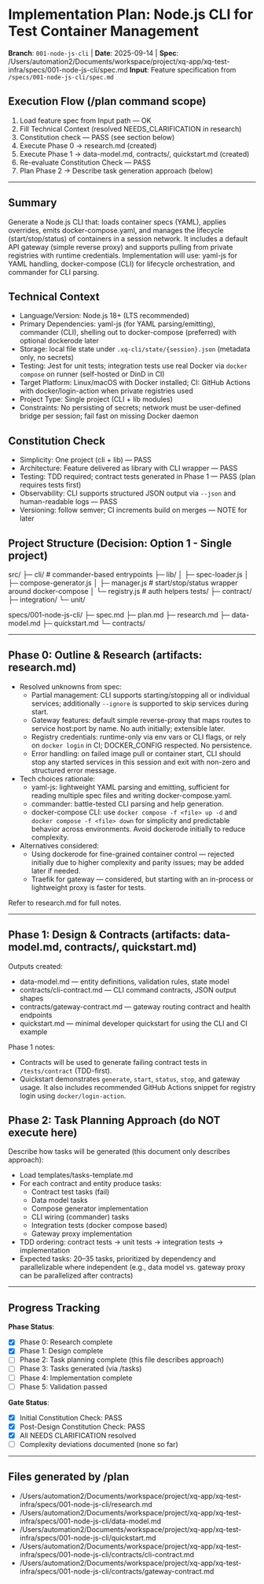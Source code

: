 # Implementation Plan: Node.js CLI for Test Container Management

**Branch**: `001-node-js-cli` | **Date**: 2025-09-14 | **Spec**: /Users/automation2/Documents/workspace/project/xq-app/xq-test-infra/specs/001-node-js-cli/spec.md
**Input**: Feature specification from `/specs/001-node-js-cli/spec.md`

## Execution Flow (/plan command scope)

1. Load feature spec from Input path — OK
2. Fill Technical Context (resolved NEEDS_CLARIFICATION in research)
3. Constitution check — PASS (see section below)
4. Execute Phase 0 → research.md (created)
5. Execute Phase 1 → data-model.md, contracts/, quickstart.md (created)
6. Re-evaluate Constitution Check — PASS
7. Plan Phase 2 → Describe task generation approach (below)

---

## Summary
Generate a Node.js CLI that: loads container specs (YAML), applies overrides, emits docker-compose.yaml, and manages the lifecycle (start/stop/status) of containers in a session network. It includes a default API gateway (simple reverse proxy) and supports pulling from private registries with runtime credentials. Implementation will use: yaml-js for YAML handling, docker-compose (CLI) for lifecycle orchestration, and commander for CLI parsing.

## Technical Context
- Language/Version: Node.js 18+ (LTS recommended)
- Primary Dependencies: yaml-js (for YAML parsing/emitting), commander (CLI), shelling out to docker-compose (preferred) with optional dockerode later
- Storage: local file state under `.xq-cli/state/{session}.json` (metadata only, no secrets)
- Testing: Jest for unit tests; integration tests use real Docker via `docker compose` on runner (self-hosted or DinD in CI)
- Target Platform: Linux/macOS with Docker installed; CI: GitHub Actions with docker/login-action when private registries used
- Project Type: Single project (CLI + lib modules)
- Constraints: No persisting of secrets; network must be user-defined bridge per session; fail fast on missing Docker daemon

## Constitution Check
- Simplicity: One project (cli + lib) — PASS
- Architecture: Feature delivered as library with CLI wrapper — PASS
- Testing: TDD required; contract tests generated in Phase 1 — PASS (plan requires tests first)
- Observability: CLI supports structured JSON output via `--json` and human-readable logs — PASS
- Versioning: follow semver; CI increments build on merges — NOTE for later

## Project Structure (Decision: Option 1 - Single project)

src/
  ├─ cli/            # commander-based entrypoints
  ├─ lib/
  │   ├─ spec-loader.js
  │   ├─ compose-generator.js
  │   ├─ manager.js   # start/stop/status wrapper around docker-compose
  │   └─ registry.js  # auth helpers
tests/
  ├─ contract/
  ├─ integration/
  └─ unit/

specs/001-node-js-cli/
  ├─ spec.md
  ├─ plan.md
  ├─ research.md
  ├─ data-model.md
  ├─ quickstart.md
  └─ contracts/

---

## Phase 0: Outline & Research (artifacts: research.md)
- Resolved unknowns from spec:
  - Partial management: CLI supports starting/stopping all or individual services; additionally `--ignore` is supported to skip services during start.
  - Gateway features: default simple reverse-proxy that maps routes to service host:port by name. No auth initially; extensible later.
  - Registry credentials: runtime-only via env vars or CLI flags, or rely on `docker login` in CI; DOCKER_CONFIG respected. No persistence.
  - Error handling: on failed image pull or container start, CLI should stop any started services in this session and exit with non-zero and structured error message.
- Tech choices rationale:
  - yaml-js: lightweight YAML parsing and emitting, sufficient for reading multiple spec files and writing docker-compose.yaml.
  - commander: battle-tested CLI parsing and help generation.
  - docker-compose CLI: use `docker compose -f <file> up -d` and `docker compose -f <file> down` for simplicity and predictable behavior across environments. Avoid dockerode initially to reduce complexity.
- Alternatives considered:
  - Using dockerode for fine-grained container control — rejected initially due to higher complexity and parity issues; may be added later if needed.
  - Traefik for gateway — considered, but starting with an in-process or lightweight proxy is faster for tests.

Refer to research.md for full notes.

---

## Phase 1: Design & Contracts (artifacts: data-model.md, contracts/, quickstart.md)

Outputs created:
- data-model.md — entity definitions, validation rules, state model
- contracts/cli-contract.md — CLI command contracts, JSON output shapes
- contracts/gateway-contract.md — gateway routing contract and health endpoints
- quickstart.md — minimal developer quickstart for using the CLI and CI example

Phase 1 notes:
- Contracts will be used to generate failing contract tests in `/tests/contract` (TDD-first).
- Quickstart demonstrates `generate`, `start`, `status`, `stop`, and gateway usage. It also includes recommended GitHub Actions snippet for registry login using `docker/login-action`.

## Phase 2: Task Planning Approach (do NOT execute here)
Describe how tasks will be generated (this document only describes approach):
- Load templates/tasks-template.md
- For each contract and entity produce tasks:
  - Contract test tasks (fail)
  - Data model tasks
  - Compose generator implementation
  - CLI wiring (commander) tasks
  - Integration tests (docker compose based)
  - Gateway proxy implementation
- TDD ordering: contract tests → unit tests → integration tests → implementation
- Expected tasks: 20–35 tasks, prioritized by dependency and parallelizable where independent (e.g., data model vs. gateway proxy can be parallelized after contracts)

---

## Progress Tracking
**Phase Status**:
- [x] Phase 0: Research complete
- [x] Phase 1: Design complete
- [ ] Phase 2: Task planning complete (this file describes approach)
- [ ] Phase 3: Tasks generated (via /tasks)
- [ ] Phase 4: Implementation complete
- [ ] Phase 5: Validation passed

**Gate Status**:
- [x] Initial Constitution Check: PASS
- [x] Post-Design Constitution Check: PASS
- [x] All NEEDS CLARIFICATION resolved
- [ ] Complexity deviations documented (none so far)

---

## Files generated by /plan
- /Users/automation2/Documents/workspace/project/xq-app/xq-test-infra/specs/001-node-js-cli/research.md
- /Users/automation2/Documents/workspace/project/xq-app/xq-test-infra/specs/001-node-js-cli/data-model.md
- /Users/automation2/Documents/workspace/project/xq-app/xq-test-infra/specs/001-node-js-cli/quickstart.md
- /Users/automation2/Documents/workspace/project/xq-app/xq-test-infra/specs/001-node-js-cli/contracts/cli-contract.md
- /Users/automation2/Documents/workspace/project/xq-app/xq-test-infra/specs/001-node-js-cli/contracts/gateway-contract.md


